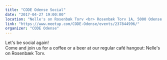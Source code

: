 ```yaml
---
title: "CODE Odense Social"
date: "2017-04-27 19:00:00"
location: "Nelle's on Rosenbæk Torv <br> Rosenbæk Torv 1A, 5000 Odense C"
link: "https://www.meetup.com/CODE-Odense/events/237844996/"
organizer: "CODE Odense"
---
```

Let's be social again! <br>
Come and join us for a coffee or a beer at our regular café hangout: Nelle's on Rosenbæk Torv.
